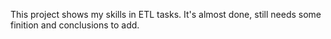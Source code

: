 This project shows my skills in ETL tasks. It's almost done, still needs some finition and conclusions to add. 
